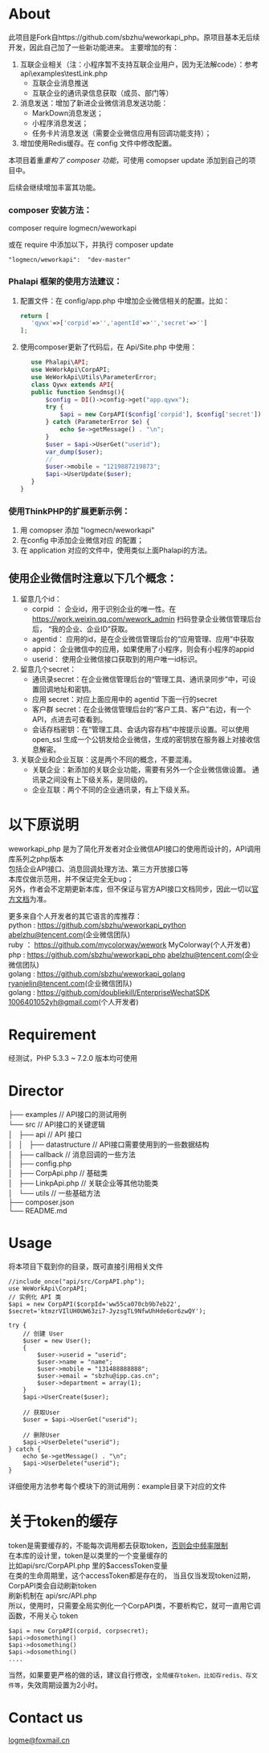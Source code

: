 # About
此项目是Fork自https://github.com/sbzhu/weworkapi_php。原项目基本无后续开发，因此自己加了一些新功能进来。
主要增加的有：

1. 互联企业相关（注：小程序暂不支持互联企业用户，因为无法解code）：参考 api\examples\testLink.php
    * 互联企业消息推送
    * 互联企业的通讯录信息获取（成员、部门等）
1. 消息发送：增加了新进企业微信消息发送功能：
    * MarkDown消息发送；
    * 小程序消息发送；
    * 任务卡片消息发送（需要企业微信应用有回调功能支持）；
1. 增加使用Redis缓存。在 config 文件中修改配置。

本项目着重*重构了 composer 功能*，可使用 comopser update 添加到自己的项目中。

后续会继续增加丰富其功能。

### composer 安装方法：
composer require logmecn/weworkapi

或在 require 中添加以下，并执行 composer update
```$xslt
"logmecn/weworkapi":  "dev-master"
```

### Phalapi 框架的使用方法建议：
1. 配置文件：在 config/app.php 中增加企业微信相关的配置。比如：
    ```php
    return [
       'qywx'=>['corpid'=>'','agentId'=>'','secret'=>'']
    ];
    ```
2. 使用composer更新了代码后，在 Api/Site.php 中使用：
    ```php
       use Phalapi\API;
       use WeWorkApi\CorpAPI;
       use WeWorkApi\Utils\ParameterError;
       class Qywx extends API{
       public function Sendmsg(){
           $config = DI()->config->get("app.qywx");
           try {
               $api = new CorpAPI($config['corpid'], $config['secret']);
           } catch (ParameterError $e) {
               echo $e->getMessage() . "\n";
           }
           $user = $api->UserGet("userid");
           var_dump($user);
           //
           $user->mobile = "1219887219873";
           $api->UserUpdate($user); 
       }
   }
    ```

### 使用ThinkPHP的扩展更新示例：
1. 用 comopser 添加 "logmecn/weworkapi" 
1. 在config 中添加企业微信对应 的配置；
1. 在 application 对应的文件中，使用类似上面Phalapi的方法。

## 使用企业微信时注意以下几个概念：
1. 留意几个id： 
    * corpid ： 企业id，用于识别企业的唯一性。在 https://work.weixin.qq.com/wework_admin 扫码登录企业微信管理后台后， “我的企业、企业ID”获取。
    * agentid： 应用的id，是在企业微信管理后台的“应用管理、应用”中获取
    * appid： 企业微信中的应用，如果使用了小程序，则会有小程序的appid
    * userid： 使用企业微信接口获取到的用户唯一id标识。
1. 留意几个secret：
    * 通讯录secret：在企业微信管理后台的“管理工具、通讯录同步”中，可设置回调地址和密钥。
    * 应用 secret：对应上面应用中的 agentid 下面一行的secret
    * 客户群 secret：在企业微信管理后台的“客户工具、客户”右边，有一个API，点进去可查看到。
    * 会话存档密钥：在“管理工具、会话内容存档”中按提示设置。可以使用 open_ssl 生成一个公钥发给企业微信，生成的密钥放在服务器上对接收信息解密。
1. 关联企业和企业互联：这是两个不同的概念，不要混淆。
    * 关联企业：新添加的关联企业功能，需要有另外一个企业微信做设置。
通讯录之间没有上下级关系，是同级的。
    * 企业互联：两个不同的企业通讯录，有上下级关系。
    
# 以下原说明
weworkapi_php 是为了简化开发者对企业微信API接口的使用而设计的，API调用库系列之php版本    
包括企业API接口、消息回调处理方法、第三方开放接口等    
本库仅做示范用，并不保证完全无bug；  
另外，作者会不定期更新本库，但不保证与官方API接口文档同步，因此一切以[官方文档](https://work.weixin.qq.com/api/doc)为准。

更多来自个人开发者的其它语言的库推荐：   
python : https://github.com/sbzhu/weworkapi_python  abelzhu@tencent.com(企业微信团队)  
ruby ： https://github.com/mycolorway/wework  MyColorway(个人开发者)  
php : https://github.com/sbzhu/weworkapi_php  abelzhu@tencent.com(企业微信团队)  
golang : https://github.com/sbzhu/weworkapi_golang  ryanjelin@tencent.com(企业微信团队)  
golang : https://github.com/doubliekill/EnterpriseWechatSDK  1006401052yh@gmail.com(个人开发者)  

# Requirement
经测试，PHP 5.3.3 ~ 7.2.0 版本均可使用

# Director  
├── examples // API接口的测试用例   
└── src // API接口的关键逻辑   
│    ├── api // API 接口    
│    │   ├── datastructure // API接口需要使用到的一些数据结构   
│    ├── callback // 消息回调的一些方法   
│    ├── config.php    
│    ├── CorpApi.php  // 基础类    
│    ├── LinkpApi.php  // 关联企业等其他功能类      
│    └── utils // 一些基础方法    
├── composer.json     
└── README.md     

# Usage
将本项目下载到你的目录，既可直接引用相关文件  
```
//include_once("api/src/CorpAPI.php");
use WeWorkApi\CorpAPI;
// 实例化 API 类
$api = new CorpAPI($corpId='ww55ca070cb9b7eb22', $secret='ktmzrVIlUH0UW63zi7-JyzsgTL9NfwUhHde6or6zwQY');

try { 
    // 创建 User
    $user = new User();
    {
        $user->userid = "userid";
        $user->name = "name";
        $user->mobile = "131488888888";
        $user->email = "sbzhu@ipp.cas.cn";
        $user->department = array(1); 
    } 
    $api->UserCreate($user);

    // 获取User
    $user = $api->UserGet("userid");

    // 删除User
    $api->UserDelete("userid"); 
} catch {
    echo $e->getMessage() . "\n";
    $api->UserDelete("userid");
}
```
详细使用方法参考每个模块下的测试用例：example目录下对应的文件

# 关于token的缓存
token是需要缓存的，不能每次调用都去获取token，[否则会中频率限制](https://work.weixin.qq.com/api/doc#10013/%E7%AC%AC%E5%9B%9B%E6%AD%A5%EF%BC%9A%E7%BC%93%E5%AD%98%E5%92%8C%E5%88%B7%E6%96%B0access_token)  
在本库的设计里，token是以类里的一个变量缓存的  
比如api/src/CorpAPI.php 里的$accessToken变量  
在类的生命周期里，这个accessToken都是存在的， 当且仅当发现token过期，CorpAPI类会自动刷新token   
刷新机制在 api/src/API.php  
所以，使用时，只需要全局实例化一个CorpAPI类，不要析构它，就可一直用它调函数，不用关心 token  
```
$api = new CorpAPI(corpid, corpsecret);
$api->dosomething()
$api->dosomething()
$api->dosomething()
....
```
当然，如果要更严格的做的话，建议自行修改，```全局缓存token，比如存redis、存文件等```，失效周期设置为2小时。

# Contact us  
logme@foxmail.cn 
# 